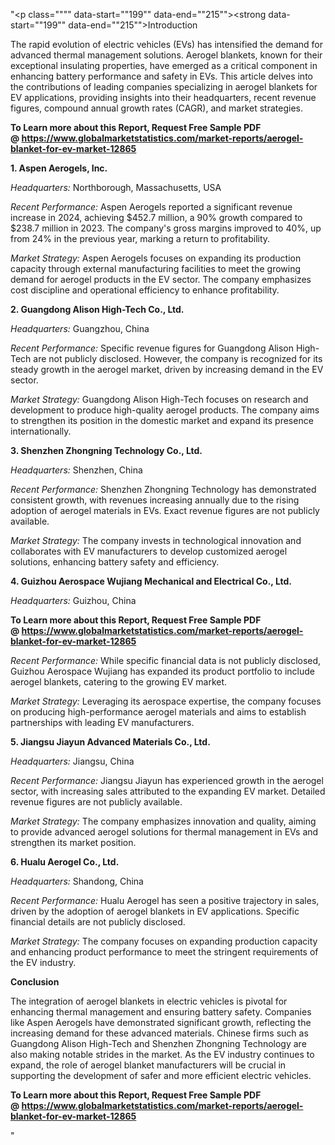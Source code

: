 "<p class="""" data-start=""199"" data-end=""215""><strong data-start=""199"" data-end=""215"">Introduction</strong></p>
<p class="""" data-start=""217"" data-end=""374""><span class=""relative -mx-px my-[-0.2rem] rounded-sm px-px py-[0.2rem]"">The rapid evolution of electric vehicles (EVs) has intensified the demand for advanced thermal management solutions.</span> <span class=""relative -mx-px my-[-0.2rem] rounded-sm px-px py-[0.2rem]"">Aerogel blankets, known for their exceptional insulating properties, have emerged as a critical component in enhancing battery performance and safety in EVs.</span> <span class=""relative -mx-px my-[-0.2rem] rounded-sm px-px py-[0.2rem]"">This article delves into the contributions of leading companies specializing in aerogel blankets for EV applications, providing insights into their headquarters, recent revenue figures, compound annual growth rates (CAGR), and market strategies.</span></p>
<p class="""" data-start=""217"" data-end=""374""><strong>To Learn more about this Report, Request Free Sample PDF @&nbsp;<a href=""https://www.globalmarketstatistics.com/market-reports/aerogel-blanket-for-ev-market-12865"">https://www.globalmarketstatistics.com/market-reports/aerogel-blanket-for-ev-market-12865</a></strong></p>
<p class="""" data-start=""376"" data-end=""403""><strong data-start=""376"" data-end=""403"">1. Aspen Aerogels, Inc.</strong></p>
<p class="""" data-start=""405"" data-end=""502""><em data-start=""405"" data-end=""420"">Headquarters:</em> <span class=""relative -mx-px my-[-0.2rem] rounded-sm px-px py-[0.2rem]"">Northborough, Massachusetts, USA</span></p>
<p class="""" data-start=""504"" data-end=""683""><em data-start=""504"" data-end=""525"">Recent Performance:</em> <span class=""relative -mx-px my-[-0.2rem] rounded-sm px-px py-[0.2rem]"">Aspen Aerogels reported a significant revenue increase in 2024, achieving $452.7 million, a 90% growth compared to $238.7 million in 2023.</span> <span class=""relative -mx-px my-[-0.2rem] rounded-sm px-px py-[0.2rem]"">The company's gross margins improved to 40%, up from 24% in the previous year, marking a return to profitability.</span>&nbsp;</p>
<p class="""" data-start=""685"" data-end=""829""><em data-start=""685"" data-end=""703"">Market Strategy:</em> <span class=""relative -mx-px my-[-0.2rem] rounded-sm px-px py-[0.2rem]"">Aspen Aerogels focuses on expanding its production capacity through external manufacturing facilities to meet the growing demand for aerogel products in the EV sector.</span> <span class=""relative -mx-px my-[-0.2rem] rounded-sm px-px py-[0.2rem]"">The company emphasizes cost discipline and operational efficiency to enhance profitability.</span></p>
<p class="""" data-start=""831"" data-end=""874""><strong data-start=""831"" data-end=""874"">2. Guangdong Alison High-Tech Co., Ltd.</strong></p>
<p class="""" data-start=""876"" data-end=""977""><em data-start=""876"" data-end=""891"">Headquarters:</em> <span class=""relative -mx-px my-[-0.2rem] rounded-sm px-px py-[0.2rem]"">Guangzhou, China</span></p>
<p class="""" data-start=""979"" data-end=""1126""><em data-start=""979"" data-end=""1000"">Recent Performance:</em> <span class=""relative -mx-px my-[-0.2rem] rounded-sm px-px py-[0.2rem]"">Specific revenue figures for Guangdong Alison High-Tech are not publicly disclosed.</span> <span class=""relative -mx-px my-[-0.2rem] rounded-sm px-px py-[0.2rem]"">However, the company is recognized for its steady growth in the aerogel market, driven by increasing demand in the EV sector.</span></p>
<p class="""" data-start=""1128"" data-end=""1272""><em data-start=""1128"" data-end=""1146"">Market Strategy:</em> <span class=""relative -mx-px my-[-0.2rem] rounded-sm px-px py-[0.2rem]"">Guangdong Alison High-Tech focuses on research and development to produce high-quality aerogel products.</span> <span class=""relative -mx-px my-[-0.2rem] rounded-sm px-px py-[0.2rem]"">The company aims to strengthen its position in the domestic market and expand its presence internationally.</span></p>
<p class="""" data-start=""1274"" data-end=""1320""><strong data-start=""1274"" data-end=""1320"">3. Shenzhen Zhongning Technology Co., Ltd.</strong></p>
<p class="""" data-start=""1322"" data-end=""1423""><em data-start=""1322"" data-end=""1337"">Headquarters:</em> <span class=""relative -mx-px my-[-0.2rem] rounded-sm px-px py-[0.2rem]"">Shenzhen, China</span></p>
<p class="""" data-start=""1425"" data-end=""1572""><em data-start=""1425"" data-end=""1446"">Recent Performance:</em> <span class=""relative -mx-px my-[-0.2rem] rounded-sm px-px py-[0.2rem]"">Shenzhen Zhongning Technology has demonstrated consistent growth, with revenues increasing annually due to the rising adoption of aerogel materials in EVs.</span> <span class=""relative -mx-px my-[-0.2rem] rounded-sm px-px py-[0.2rem]"">Exact revenue figures are not publicly available.</span></p>
<p class="""" data-start=""1574"" data-end=""1678""><em data-start=""1574"" data-end=""1592"">Market Strategy:</em> <span class=""relative -mx-px my-[-0.2rem] rounded-sm px-px py-[0.2rem]"">The company invests in technological innovation and collaborates with EV manufacturers to develop customized aerogel solutions, enhancing battery safety and efficiency.</span></p>
<p class="""" data-start=""1680"" data-end=""1748""><strong data-start=""1680"" data-end=""1748"">4. Guizhou Aerospace Wujiang Mechanical and Electrical Co., Ltd.</strong></p>
<p class="""" data-start=""1750"" data-end=""1851""><em data-start=""1750"" data-end=""1765"">Headquarters:</em> <span class=""relative -mx-px my-[-0.2rem] rounded-sm px-px py-[0.2rem]"">Guizhou, China</span></p>
<p class="""" data-start=""1750"" data-end=""1851""><strong>To Learn more about this Report, Request Free Sample PDF @&nbsp;<a href=""https://www.globalmarketstatistics.com/market-reports/aerogel-blanket-for-ev-market-12865"">https://www.globalmarketstatistics.com/market-reports/aerogel-blanket-for-ev-market-12865</a></strong></p>
<p class="""" data-start=""1853"" data-end=""1960""><em data-start=""1853"" data-end=""1874"">Recent Performance:</em> <span class=""relative -mx-px my-[-0.2rem] rounded-sm px-px py-[0.2rem]"">While specific financial data is not publicly disclosed, Guizhou Aerospace Wujiang has expanded its product portfolio to include aerogel blankets, catering to the growing EV market.</span></p>
<p class="""" data-start=""1962"" data-end=""2066""><em data-start=""1962"" data-end=""1980"">Market Strategy:</em> <span class=""relative -mx-px my-[-0.2rem] rounded-sm px-px py-[0.2rem]"">Leveraging its aerospace expertise, the company focuses on producing high-performance aerogel materials and aims to establish partnerships with leading EV manufacturers.</span></p>
<p class="""" data-start=""2068"" data-end=""2118""><strong data-start=""2068"" data-end=""2118"">5. Jiangsu Jiayun Advanced Materials Co., Ltd.</strong></p>
<p class="""" data-start=""2120"" data-end=""2221""><em data-start=""2120"" data-end=""2135"">Headquarters:</em> <span class=""relative -mx-px my-[-0.2rem] rounded-sm px-px py-[0.2rem]"">Jiangsu, China</span></p>
<p class="""" data-start=""2223"" data-end=""2370""><em data-start=""2223"" data-end=""2244"">Recent Performance:</em> <span class=""relative -mx-px my-[-0.2rem] rounded-sm px-px py-[0.2rem]"">Jiangsu Jiayun has experienced growth in the aerogel sector, with increasing sales attributed to the expanding EV market.</span> <span class=""relative -mx-px my-[-0.2rem] rounded-sm px-px py-[0.2rem]"">Detailed revenue figures are not publicly available.</span></p>
<p class="""" data-start=""2372"" data-end=""2476""><em data-start=""2372"" data-end=""2390"">Market Strategy:</em> <span class=""relative -mx-px my-[-0.2rem] rounded-sm px-px py-[0.2rem]"">The company emphasizes innovation and quality, aiming to provide advanced aerogel solutions for thermal management in EVs and strengthen its market position.</span></p>
<p class="""" data-start=""2478"" data-end=""2508""><strong data-start=""2478"" data-end=""2508"">6. Hualu Aerogel Co., Ltd.</strong></p>
<p class="""" data-start=""2510"" data-end=""2611""><em data-start=""2510"" data-end=""2525"">Headquarters:</em> <span class=""relative -mx-px my-[-0.2rem] rounded-sm px-px py-[0.2rem]"">Shandong, China</span></p>
<p class="""" data-start=""2613"" data-end=""2760""><em data-start=""2613"" data-end=""2634"">Recent Performance:</em> <span class=""relative -mx-px my-[-0.2rem] rounded-sm px-px py-[0.2rem]"">Hualu Aerogel has seen a positive trajectory in sales, driven by the adoption of aerogel blankets in EV applications.</span> <span class=""relative -mx-px my-[-0.2rem] rounded-sm px-px py-[0.2rem]"">Specific financial details are not publicly disclosed.</span></p>
<p class="""" data-start=""2762"" data-end=""2866""><em data-start=""2762"" data-end=""2780"">Market Strategy:</em> <span class=""relative -mx-px my-[-0.2rem] rounded-sm px-px py-[0.2rem]"">The company focuses on expanding production capacity and enhancing product performance to meet the stringent requirements of the EV industry.</span></p>
<p class="""" data-start=""2868"" data-end=""2882""><strong data-start=""2868"" data-end=""2882"">Conclusion</strong></p>
<p class="""" data-start=""2884"" data-end=""3089""><span class=""relative -mx-px my-[-0.2rem] rounded-sm px-px py-[0.2rem]"">The integration of aerogel blankets in electric vehicles is pivotal for enhancing thermal management and ensuring battery safety.</span> <span class=""relative -mx-px my-[-0.2rem] rounded-sm px-px py-[0.2rem]"">Companies like Aspen Aerogels have demonstrated significant growth, reflecting the increasing demand for these advanced materials.</span> <span class=""relative -mx-px my-[-0.2rem] rounded-sm px-px py-[0.2rem]"">Chinese firms such as Guangdong Alison High-Tech and Shenzhen Zhongning Technology are also making notable strides in the market.</span> <span class=""relative -mx-px my-[-0.2rem] rounded-sm px-px py-[0.2rem]"">As the EV industry continues to expand, the role of aerogel blanket manufacturers will be crucial in supporting the development of safer and more efficient electric vehicles.</span></p>
<p class="""" data-start=""2884"" data-end=""3089""><span class=""relative -mx-px my-[-0.2rem] rounded-sm px-px py-[0.2rem]""><strong>To Learn more about this Report, Request Free Sample PDF @&nbsp;<a href=""https://www.globalmarketstatistics.com/market-reports/aerogel-blanket-for-ev-market-12865"">https://www.globalmarketstatistics.com/market-reports/aerogel-blanket-for-ev-market-12865</a></strong></span></p>"
